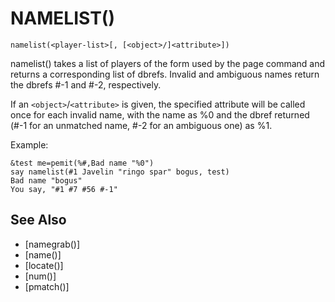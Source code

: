 # NAMELIST()
`namelist(<player-list>[, [<object>/]<attribute>])`

  namelist() takes a list of players of the form used by the page command and returns a corresponding list of dbrefs. Invalid and ambiguous names return the dbrefs #-1 and #-2, respectively.

  If an `<object>`/`<attribute>` is given, the specified attribute will be called once for each invalid name, with the name as %0 and the dbref returned (#-1 for an unmatched name, #-2 for an ambiguous one) as %1.

  Example:
```
&test me=pemit(%#,Bad name "%0")
say namelist(#1 Javelin "ringo spar" bogus, test)
Bad name "bogus"
You say, "#1 #7 #56 #-1"
```


## See Also
- [namegrab()]
- [name()]
- [locate()]
- [num()]
- [pmatch()]

